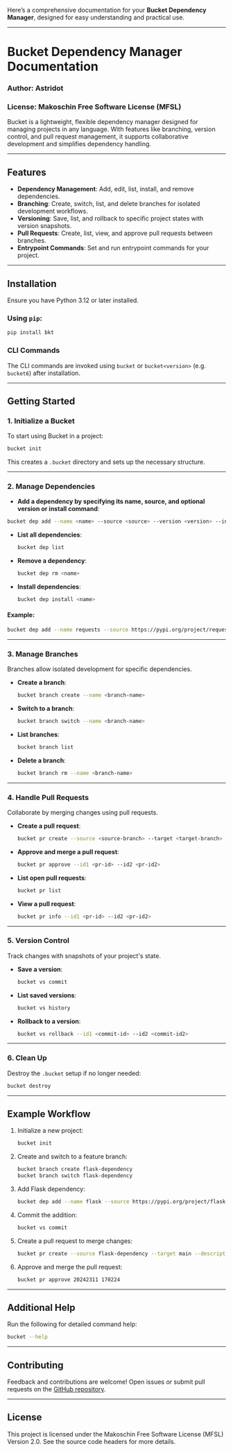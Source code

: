 Here’s a comprehensive documentation for your **Bucket Dependency Manager**, designed for easy understanding and practical use.

---

# Bucket Dependency Manager Documentation

### Author: **Astridot**  
### License: **Makoschin Free Software License (MFSL)**  

Bucket is a lightweight, flexible dependency manager designed for managing projects in any language. With features like branching, version control, and pull request management, it supports collaborative development and simplifies dependency handling.

---

## Features
- **Dependency Management**: Add, edit, list, install, and remove dependencies.
- **Branching**: Create, switch, list, and delete branches for isolated development workflows.
- **Versioning**: Save, list, and rollback to specific project states with version snapshots.
- **Pull Requests**: Create, list, view, and approve pull requests between branches.
- **Entrypoint Commands**: Set and run entrypoint commands for your project.

---

## Installation
Ensure you have Python 3.12 or later installed.

### Using `pip`:
```bash
pip install bkt
```

### CLI Commands
The CLI commands are invoked using `bucket` or `bucket<version>` (e.g. `bucket6`) after installation.

---

## Getting Started

### 1. Initialize a Bucket
To start using Bucket in a project:
```bash
bucket init
```
This creates a `.bucket` directory and sets up the necessary structure.

---

### 2. Manage Dependencies
 - **Add a dependency by specifying its name, source, and optional version or install command**:
  ```bash
  bucket dep add --name <name> --source <source> --version <version> --install-command <command>
  ```
- **List all dependencies**:
  ```bash
  bucket dep list
  ```
- **Remove a dependency**:
  ```bash
  bucket dep rm <name>
  ```
- **Install dependencies**:
  ```bash
  bucket dep install <name>
  ```

#### Example:
```bash
bucket dep add --name requests --source https://pypi.org/project/requests --version 2.31 --install-command "pip install requests==2.31"
```

---

### 3. Manage Branches
Branches allow isolated development for specific dependencies.

- **Create a branch**:
  ```bash
  bucket branch create --name <branch-name>
  ```
- **Switch to a branch**:
  ```bash
  bucket branch switch --name <branch-name>
  ```
- **List branches**:
  ```bash
  bucket branch list
  ```
- **Delete a branch**:
  ```bash
  bucket branch rm --name <branch-name>
  ```

---

### 4. Handle Pull Requests
Collaborate by merging changes using pull requests.

- **Create a pull request**:
  ```bash
  bucket pr create --source <source-branch> --target <target-branch> --description "<description>"
  ```
- **Approve and merge a pull request**:
  ```bash
  bucket pr approve --id1 <pr-id> --id2 <pr-id2>
  ```
- **List open pull requests**:
  ```bash
  bucket pr list
  ```
- **View a pull request**:
  ```bash
  bucket pr info --id1 <pr-id> --id2 <pr-id2>
  ```

---

### 5. Version Control
Track changes with snapshots of your project's state.

- **Save a version**:
  ```bash
  bucket vs commit
  ```
- **List saved versions**:
  ```bash
  bucket vs history
  ```
- **Rollback to a version**:
  ```bash
  bucket vs rollback --id1 <commit-id> --id2 <commit-id2>
  ```

---

### 6. Clean Up
Destroy the `.bucket` setup if no longer needed:
```bash
bucket destroy
```

---

## Example Workflow

1. Initialize a new project:
   ```bash
   bucket init
   ```
2. Create and switch to a feature branch:
   ```bash
   bucket branch create flask-dependency
   bucket branch switch flask-dependency
   ```
3. Add Flask dependency:
   ```bash
   bucket dep add --name flask --source https://pypi.org/project/flask --version 2.2.3 --install-command "pip install flask==2.2.3"
   ```
4. Commit the addition:
   ```bash
   bucket vs commit
   ```
5. Create a pull request to merge changes:
   ```bash
   bucket pr create --source flask-dependency --target main --description "Add Flask dependency to project."
   ```
6. Approve and merge the pull request:
   ```bash
   bucket pr approve 20242311 170224
   ```

---

## Additional Help
Run the following for detailed command help:
```bash
bucket --help
```

---

## Contributing
Feedback and contributions are welcome! Open issues or submit pull requests on the [GitHub repository](https://github.com/astridot/bucket).

---

## License
This project is licensed under the Makoschin Free Software License (MFSL) Version 2.0. See the source code headers for more details.